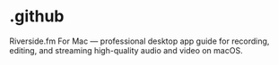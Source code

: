 # .github
Riverside.fm For Mac — professional desktop app guide for recording, editing, and streaming high-quality audio and video on macOS.
